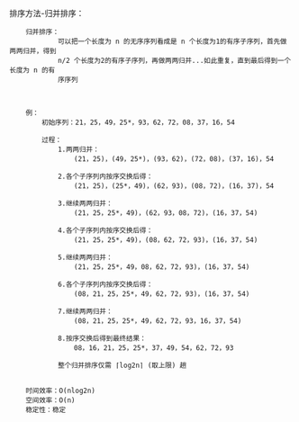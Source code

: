 排序方法-归并排序：


		归并排序：
				可以把一个长度为 n 的无序序列看成是 n 个长度为1的有序子序列，首先做两两归并，得到
				n/2 个长度为2的有序子序列，再做两两归并...如此重复，直到最后得到一个长度为 n 的有
				序序列



		例：
			初始序列：21，25，49，25*，93，62，72，08，37，16，54

			过程：
				1.两两归并：
					(21，25)，(49，25*)，(93，62)，(72，08)，(37，16)，54

				2.各个子序列内按序交换后得：
					(21，25)，(25*，49)，(62，93)，(08，72)，(16，37)，54

				3.继续两两归并：
					(21，25，25*，49)，(62，93，08，72)，(16，37，54)

				4.各个子序列内按序交换后得：
					(21，25，25*，49)，(08，62，72，93)，(16，37，54)

				5.继续两两归并：
					(21，25，25*，49，08，62，72，93)，(16，37，54)

				6.各个子序列内按序交换后得：
					(08，21，25，25*，49，62，72，93)，(16，37，54)

				7.继续两两归并：
					(08，21，25，25*，49，62，72，93，16，37，54)

				8.按序交换后得到最终结果：
					08，16，21，25，25*，37，49，54，62，72，93

				整个归并排序仅需 ⌈log2n⌉ (取上限) 趟


		时间效率：O(nlog2n)
		空间效率：O(n)
		稳定性：稳定